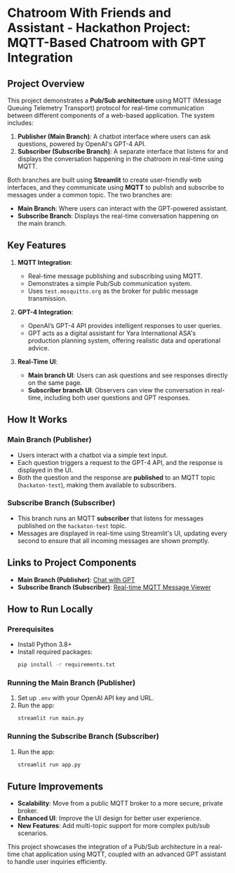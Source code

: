 # Chatroom With Friends and Assistant - Hackathon Project: MQTT-Based Chatroom with GPT Integration

## Project Overview

This project demonstrates a **Pub/Sub architecture** using MQTT (Message Queuing Telemetry Transport) protocol for real-time communication between different components of a web-based application. The system includes:

1. **Publisher (Main Branch)**: A chatbot interface where users can ask questions, powered by OpenAI's GPT-4 API.
2. **Subscriber (Subscribe Branch)**: A separate interface that listens for and displays the conversation happening in the chatroom in real-time using MQTT.

Both branches are built using **Streamlit** to create user-friendly web interfaces, and they communicate using **MQTT** to publish and subscribe to messages under a common topic. The two branches are:

- **Main Branch**: Where users can interact with the GPT-powered assistant.
- **Subscribe Branch**: Displays the real-time conversation happening on the main branch.

## Key Features

1. **MQTT Integration**:

   - Real-time message publishing and subscribing using MQTT.
   - Demonstrates a simple Pub/Sub communication system.
   - Uses `test.mosquitto.org` as the broker for public message transmission.

2. **GPT-4 Integration**:

   - OpenAI’s GPT-4 API provides intelligent responses to user queries.
   - GPT acts as a digital assistant for Yara International ASA's production planning system, offering realistic data and operational advice.

3. **Real-Time UI**:
   - **Main branch UI**: Users can ask questions and see responses directly on the same page.
   - **Subscriber branch UI**: Observers can view the conversation in real-time, including both user questions and GPT responses.

## How It Works

### Main Branch (Publisher)

- Users interact with a chatbot via a simple text input.
- Each question triggers a request to the GPT-4 API, and the response is displayed in the UI.
- Both the question and the response are **published** to an MQTT topic (`hackaton-test`), making them available to subscribers.

### Subscribe Branch (Subscriber)

- This branch runs an MQTT **subscriber** that listens for messages published on the `hackaton-test` topic.
- Messages are displayed in real-time using Streamlit's UI, updating every second to ensure that all incoming messages are shown promptly.

## Links to Project Components

- **Main Branch (Publisher)**: [Chat with GPT](https://chatroom-with-friends-and-assistant.streamlit.app/)
- **Subscribe Branch (Subscriber)**: [Real-time MQTT Message Viewer](https://chatroom-with-friends-and-assistant-subscribe.streamlit.app/)

## How to Run Locally

### Prerequisites

- Install Python 3.8+
- Install required packages:
  ```bash
  pip install -r requirements.txt
  ```

### Running the Main Branch (Publisher)

1. Set up `.env` with your OpenAI API key and URL.
2. Run the app:
   ```bash
   streamlit run main.py
   ```

### Running the Subscribe Branch (Subscriber)

1. Run the app:
   ```bash
   streamlit run app.py
   ```

## Future Improvements

- **Scalability**: Move from a public MQTT broker to a more secure, private broker.
- **Enhanced UI**: Improve the UI design for better user experience.
- **New Features**: Add multi-topic support for more complex pub/sub scenarios.

This project showcases the integration of a Pub/Sub architecture in a real-time chat application using MQTT, coupled with an advanced GPT assistant to handle user inquiries efficiently.
